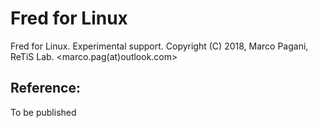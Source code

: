 # Fred for Linux
Fred for Linux. Experimental support.
Copyright (C) 2018, Marco Pagani, ReTiS Lab.
<marco.pag(at)outlook.com>

## Reference:
To be published

